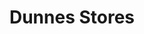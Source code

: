 ---
title: "Dunnes Stores"
url: /dublin/dunnes-stores-south-great-georges-street/
shop: Supermarkt
---